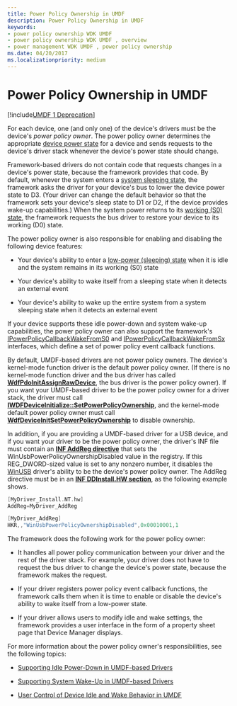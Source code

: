 ```yaml
---
title: Power Policy Ownership in UMDF
description: Power Policy Ownership in UMDF
keywords:
- power policy ownership WDK UMDF
- power policy ownership WDK UMDF , overview
- power management WDK UMDF , power policy ownership
ms.date: 04/20/2017
ms.localizationpriority: medium
---
```


# Power Policy Ownership in UMDF


[!include[UMDF 1 Deprecation](../includes/umdf-1-deprecation.md)]

For each device, one (and only one) of the device's drivers must be the device's *power policy owner*. The power policy owner determines the appropriate [device power state](../kernel/device-power-states.md) for a device and sends requests to the device's driver stack whenever the device's power state should change.

Framework-based drivers do not contain code that requests changes in a device's power state, because the framework provides that code. By default, whenever the system enters a [system sleeping state](../kernel/system-sleeping-states.md), the framework asks the driver for your device's bus to lower the device power state to D3. (Your driver can change the default behavior so that the framework sets your device's sleep state to D1 or D2, if the device provides wake-up capabilities.) When the system power returns to its [working (S0) state](../kernel/system-working-state-s0.md), the framework requests the bus driver to restore your device to its working (D0) state.

The power policy owner is also responsible for enabling and disabling the following device features:

-   Your device's ability to enter a [low-power (sleeping) state](../kernel/device-sleeping-states.md) when it is idle and the system remains in its working (S0) state

-   Your device's ability to wake itself from a sleeping state when it detects an external event

-   Your device's ability to wake up the entire system from a system sleeping state when it detects an external event

If your device supports these idle power-down and system wake-up capabilities, the power policy owner can also support the framework's [IPowerPolicyCallbackWakeFromS0](/windows-hardware/drivers/ddi/wudfddi/nn-wudfddi-ipowerpolicycallbackwakefroms0) and [IPowerPolicyCallbackWakeFromSx](/windows-hardware/drivers/ddi/wudfddi/nn-wudfddi-ipowerpolicycallbackwakefromsx) interfaces, which define a set of power policy event callback functions.

By default, UMDF-based drivers are not power policy owners. The device's kernel-mode function driver is the default power policy owner. (If there is no kernel-mode function driver and the bus driver has called [**WdfPdoInitAssignRawDevice**](/windows-hardware/drivers/ddi/wdfpdo/nf-wdfpdo-wdfpdoinitassignrawdevice), the bus driver is the power policy owner). If you want your UMDF-based driver to be the power policy owner for a driver stack, the driver must call [**IWDFDeviceInitialize::SetPowerPolicyOwnership**](/windows-hardware/drivers/ddi/wudfddi/nf-wudfddi-iwdfdeviceinitialize-setpowerpolicyownership), and the kernel-mode default power policy owner must call [**WdfDeviceInitSetPowerPolicyOwnership**](/windows-hardware/drivers/ddi/wdfdevice/nf-wdfdevice-wdfdeviceinitsetpowerpolicyownership) to disable ownership.

In addition, if you are providing a UMDF-based driver for a USB device, and if you want your driver to be the power policy owner, the driver's INF file must contain an [**INF AddReg directive**](../install/inf-addreg-directive.md) that sets the WinUsbPowerPolicyOwnershipDisabled value in the registry. If this REG\_DWORD-sized value is set to any nonzero number, it disables the [WinUSB](../usbcon/winusb.md) driver's ability to be the device's power policy owner. The AddReg directive must be in an [**INF DDInstall.HW section**](../install/inf-ddinstall-hw-section.md), as the following example shows.

```cpp
[MyDriver_Install.NT.hw]
AddReg=MyDriver_AddReg

[MyDriver_AddReg]
HKR,,"WinUsbPowerPolicyOwnershipDisabled",0x00010001,1
```

The framework does the following work for the power policy owner:

-   It handles all power policy communication between your driver and the rest of the driver stack. For example, your driver does not have to request the bus driver to change the device's power state, because the framework makes the request.

-   If your driver registers power policy event callback functions, the framework calls them when it is time to enable or disable the device's ability to wake itself from a low-power state.

-   If your driver allows users to modify idle and wake settings, the framework provides a user interface in the form of a property sheet page that Device Manager displays.

For more information about the power policy owner's responsibilities, see the following topics:

-   [Supporting Idle Power-Down in UMDF-based Drivers](supporting-idle-power-down-in-umdf-drivers.md)

-   [Supporting System Wake-Up in UMDF-based Drivers](supporting-system-wake-up-in-umdf-drivers.md)

-   [User Control of Device Idle and Wake Behavior in UMDF](user-control-of-device-idle-and-wake-behavior-in-umdf.md)

